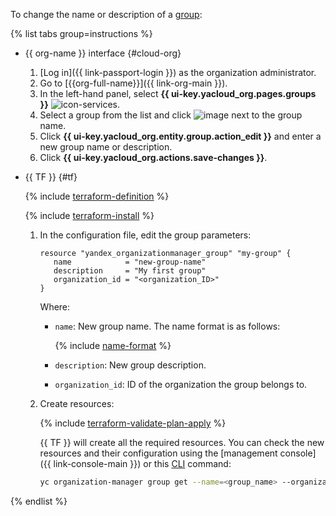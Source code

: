 To change the name or description of a [group](../../organization/concepts/groups.md):

{% list tabs group=instructions %}

- {{ org-name }} interface {#cloud-org}

   1. [Log in]({{ link-passport-login }}) as the organization administrator.
   1. Go to [{{org-full-name}}]({{ link-org-main }}).
   1. In the left-hand panel, select **{{ ui-key.yacloud_org.pages.groups }}** ![icon-services](../../_assets/console-icons/persons.svg).
   1. Select a group from the list and click ![image](../../_assets/console-icons/ellipsis.svg) next to the group name.
   1. Click **{{ ui-key.yacloud_org.entity.group.action_edit }}** and enter a new group name or description.
   1. Click **{{ ui-key.yacloud_org.actions.save-changes }}**.

- {{ TF }} {#tf}

   {% include [terraform-definition](../../_tutorials/_tutorials_includes/terraform-definition.md) %}

   {% include [terraform-install](../../_includes/terraform-install.md) %}

   1. In the configuration file, edit the group parameters:

      ```hcl
      resource "yandex_organizationmanager_group" "my-group" {
         name            = "new-group-name"
         description     = "My first group"
         organization_id = "<organization_ID>"
      }
      ```

      Where:

      * `name`: New group name. The name format is as follows:

         {% include [name-format](../../_includes/name-format.md) %}

      * `description`: New group description.
      * `organization_id`: ID of the organization the group belongs to.

   1. Create resources:

      {% include [terraform-validate-plan-apply](../../_tutorials/_tutorials_includes/terraform-validate-plan-apply.md) %}

      {{ TF }} will create all the required resources. You can check the new resources and their configuration using the [management console]({{ link-console-main }}) or this [CLI](../../cli/) command:

      ```bash
      yc organization-manager group get --name=<group_name> --organization-id=<organization_ID>
      ```

{% endlist %}